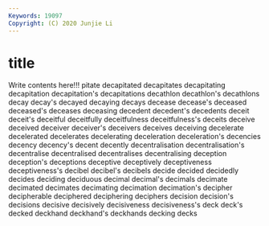 ```yaml
---
Keywords: 19097
Copyright: (C) 2020 Junjie Li
---
```


# title

Write contents here!!!
pitate 
decapitated
decapitates 
decapitating 
decapitation 
decapitation's 
decapitations 
decathlon 
decathlon's 
decathlons 
decay 
decay's
decayed 
decaying 
decays 
decease 
decease's 
deceased 
deceased's 
deceases 
deceasing 
decedent
decedent's 
decedents 
deceit 
deceit's 
deceitful 
deceitfully 
deceitfulness 
deceitfulness's 
deceits 
deceive
deceived 
deceiver 
deceiver's 
deceivers 
deceives 
deceiving 
decelerate 
decelerated 
decelerates 
decelerating
deceleration 
deceleration's 
decencies 
decency 
decency's 
decent 
decently 
decentralisation 
decentralisation's 
decentralise
decentralised 
decentralises 
decentralising 
deception 
deception's 
deceptions 
deceptive 
deceptively 
deceptiveness 
deceptiveness's
decibel 
decibel's 
decibels 
decide 
decided 
decidedly 
decides 
deciding 
deciduous 
decimal
decimal's 
decimals 
decimate 
decimated 
decimates 
decimating 
decimation 
decimation's 
decipher 
decipherable
deciphered 
deciphering 
deciphers 
decision 
decision's 
decisions 
decisive 
decisively 
decisiveness 
decisiveness's
deck 
deck's 
decked 
deckhand 
deckhand's 
deckhands 
decking 
decks 
